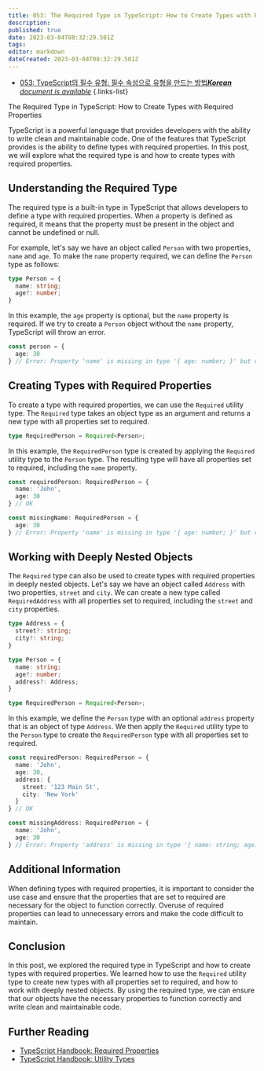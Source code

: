```yaml
---
title: 053: The Required Type in TypeScript: How to Create Types with Required Properties
description: 
published: true
date: 2023-03-04T08:32:29.501Z
tags: 
editor: markdown
dateCreated: 2023-03-04T08:32:29.501Z
---
```


- [053: TypeScript의 필수 유형: 필수 속성으로 유형을 만드는 방법***Korean** document is available*](/ko/Knowledge-base/TypeScript/Learning/053-the-required-type-in-typescript-how-to-create-types-with-required-properties)
{.links-list}


The Required Type in TypeScript: How to Create Types with Required Properties

TypeScript is a powerful language that provides developers with the ability to write clean and maintainable code. One of the features that TypeScript provides is the ability to define types with required properties. In this post, we will explore what the required type is and how to create types with required properties.

## Understanding the Required Type

The required type is a built-in type in TypeScript that allows developers to define a type with required properties. When a property is defined as required, it means that the property must be present in the object and cannot be undefined or null. 

For example, let's say we have an object called `Person` with two properties, `name` and `age`. To make the `name` property required, we can define the `Person` type as follows:

```typescript
type Person = {
  name: string;
  age?: number;
}
```

In this example, the `age` property is optional, but the `name` property is required. If we try to create a `Person` object without the `name` property, TypeScript will throw an error.

```typescript
const person = {
  age: 30
} // Error: Property 'name' is missing in type '{ age: number; }' but required in type 'Person'.
```

## Creating Types with Required Properties

To create a type with required properties, we can use the `Required` utility type. The `Required` type takes an object type as an argument and returns a new type with all properties set to required.

```typescript
type RequiredPerson = Required<Person>;
```

In this example, the `RequiredPerson` type is created by applying the `Required` utility type to the `Person` type. The resulting type will have all properties set to required, including the `name` property.

```typescript
const requiredPerson: RequiredPerson = {
  name: 'John',
  age: 30
} // OK

const missingName: RequiredPerson = {
  age: 30
} // Error: Property 'name' is missing in type '{ age: number; }' but required in type 'RequiredPerson'.
```

## Working with Deeply Nested Objects

The `Required` type can also be used to create types with required properties in deeply nested objects. Let's say we have an object called `Address` with two properties, `street` and `city`. We can create a new type called `RequiredAddress` with all properties set to required, including the `street` and `city` properties.

```typescript
type Address = {
  street?: string;
  city?: string;
}

type Person = {
  name: string;
  age?: number;
  address?: Address;
}

type RequiredPerson = Required<Person>;
```

In this example, we define the `Person` type with an optional `address` property that is an object of type `Address`. We then apply the `Required` utility type to the `Person` type to create the `RequiredPerson` type with all properties set to required.

```typescript
const requiredPerson: RequiredPerson = {
  name: 'John',
  age: 30,
  address: {
    street: '123 Main St',
    city: 'New York'
  }
} // OK

const missingAddress: RequiredPerson = {
  name: 'John',
  age: 30
} // Error: Property 'address' is missing in type '{ name: string; age: number; }' but required in type 'RequiredPerson'.
```

## Additional Information

When defining types with required properties, it is important to consider the use case and ensure that the properties that are set to required are necessary for the object to function correctly. Overuse of required properties can lead to unnecessary errors and make the code difficult to maintain.

## Conclusion

In this post, we explored the required type in TypeScript and how to create types with required properties. We learned how to use the `Required` utility type to create new types with all properties set to required, and how to work with deeply nested objects. By using the required type, we can ensure that our objects have the necessary properties to function correctly and write clean and maintainable code.

## Further Reading

- [TypeScript Handbook: Required Properties](https://www.typescriptlang.org/docs/handbook/release-notes/typescript-2-8.html#optional-props-become-readonly-when-used-in-interfaces-and-type-literals)
- [TypeScript Handbook: Utility Types](https://www.typescriptlang.org/docs/handbook/utility-types.html#required)